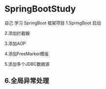 # SpringBootStudy
自己 学习 SpringBoot 框架项目
  1.SpringBoot 启动
  
  2.添加拦截器
  
  3.添加AOP
  
  4.添加FreeMarker模版
  
  5.添加多个JDBC数据源
  
  6.全局异常处理
  ----------------------------------------------------------------
